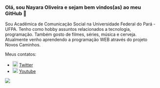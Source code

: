 ### Olá, sou Nayara Oliveira e sejam bem vindos(as) ao meu GitHub 👋

Sou Acadêmica de Comunicação Social na Universidade Federal do Pará - UFPA. Tenho como hobby assuntos relacionados a tecnologia, programação. Também gosto de filmes, séries, música e cerveja. Atualmente venho aprendendo a programação WEB através do projeto Novos Caminhos.

Meus contatos:
<ul>
  <li>
    <img src="https://user-images.githubusercontent.com/30157522/87161461-f33f8580-c29a-11ea-8686-34eb06e44501.png" width="18" alt="Twitter"> 
    <a href="https://twitter.com/nayaraoliveira" target="_blank" title="My Twitter">Twitter</a>
  </li>
    <li>
    <img src="https://user-images.githubusercontent.com/30157522/87162006-b6c05980-c29b-11ea-8dfe-fba74549729b.png" width="18" alt="Youtube">
    <a href="https://www.youtube.com/nayaraoliveira100" target="_blank" title="My Youtube">Youtube</a>
  </li>
</ul>

![](https://github-readme-stats.vercel.app/api?username=eunayaraoliveira)
